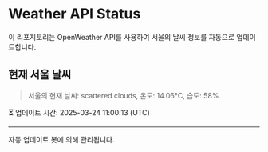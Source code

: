 
# Weather API Status

이 리포지토리는 OpenWeather API를 사용하여 서울의 날씨 정보를 자동으로 업데이트합니다.

## 현재 서울 날씨
> 서울의 현재 날씨: scattered clouds, 온도: 14.06°C, 습도: 58%

⏳ 업데이트 시간: 2025-03-24 11:00:13 (UTC)

---
자동 업데이트 봇에 의해 관리됩니다.
